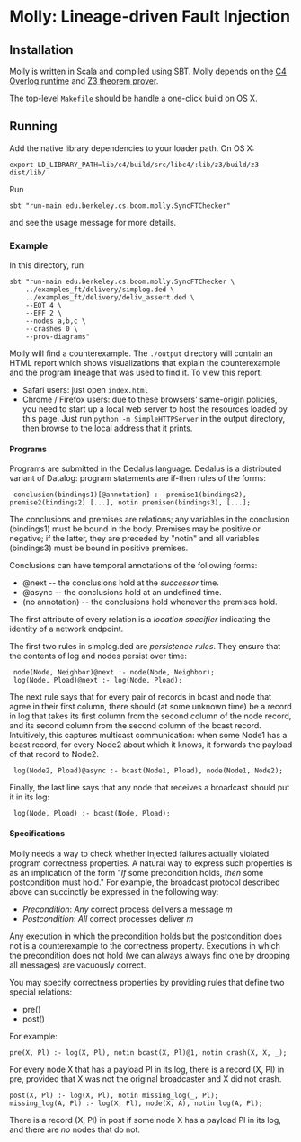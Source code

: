 # Molly: Lineage-driven Fault Injection

## Installation

Molly is written in Scala and compiled using SBT.  Molly depends on the [C4 Overlog runtime](https://github.com/bloom-lang/c4) and [Z3 theorem prover](https://z3.codeplex.com/).

The top-level `Makefile` should be handle a one-click build on OS X.


## Running

Add the native library dependencies to your loader path.  On OS X:

```
export LD_LIBRARY_PATH=lib/c4/build/src/libc4/:lib/z3/build/z3-dist/lib/
```

Run

```
sbt "run-main edu.berkeley.cs.boom.molly.SyncFTChecker"
```

and see the usage message for more details.

### Example

In this directory, run

```
sbt "run-main edu.berkeley.cs.boom.molly.SyncFTChecker \
	../examples_ft/delivery/simplog.ded \
	../examples_ft/delivery/deliv_assert.ded \
	--EOT 4 \
	--EFF 2 \
	--nodes a,b,c \
	--crashes 0 \
	--prov-diagrams"
```

Molly will find a counterexample.  The `./output` directory will contain an HTML report which shows visualizations that explain the counterexample and the program lineage that was used to find it.  To view this report:

- Safari users: just open `index.html`
- Chrome / Firefox users: due to these browsers' same-origin policies, you need to start up a local web server to host the resources loaded by this page.  Just run `python -m SimpleHTTPServer` in the output directory, then browse to the local address that it prints.


#### Programs

Programs are submitted in the Dedalus language.  Dedalus is a distributed variant of Datalog: program statements are if-then rules of the forms:

     conclusion(bindings1)[@annotation] :- premise1(bindings2), premise2(bindings2) [...], notin premisen(bindings3), [...];
     
The conclusions and premises are relations; any variables in the conclusion (bindings1) must be bound in the body. Premises may be positive or negative; if the latter, they are preceded by "notin" and all variables (bindings3) must be bound
in positive premises.

Conclusions can have temporal annotations of the following forms:

 * @next -- the conclusions hold at the *successor* time.
 * @async -- the conclusions hold at an undefined time.
 * (no annotation) -- the conclusions hold whenever the premises hold.
 
The first attribute of every relation is a *location specifier* indicating the identity of a network endpoint.

The first two rules in simplog.ded are *persistence rules*.  They ensure that the contents of log and nodes persist over time:

     node(Node, Neighbor)@next :- node(Node, Neighbor);
     log(Node, Pload)@next :- log(Node, Pload);

The next rule says that for every pair of records in bcast and node that agree in their first column, there should (at some
unknown time) be a record in log that takes its first column from the second column of the node record, and its second column
from the second column of the bcast record.  Intuitively, this captures multicast communication: when some Node1 has a bcast record, for
every Node2 about which it knows, it forwards the payload of that record to Node2.

     log(Node2, Pload)@async :- bcast(Node1, Pload), node(Node1, Node2);


Finally, the last line says that any node that receives a broadcast should put it in its log:

     log(Node, Pload) :- bcast(Node, Pload);

#### Specifications

Molly needs a way to check whether injected failures actually violated program correctness properties.  A natural way to express such properties is as an implication of the form "*If* some precondition holds, *then* some postcondition must hold."  For example, the broadcast protocol described above can succinctly be expressed in the following way:

 * _Precondition_: *Any* correct process delivers a message *m*
 * _Postcondition_: *All* correct processes deliver *m*
 
Any execution in which the precondition holds but the postcondition does not is a counterexample to the correctness property.  Executions in which the precondition does not hold (we can always always find one by dropping all messages) are vacuously correct.


You may specify correctness properties by providing rules that define two special relations:

 * pre() 
 * post()
 
For example:

    pre(X, Pl) :- log(X, Pl), notin bcast(X, Pl)@1, notin crash(X, X, _);

For every node X that has a payload Pl in its log, there is a record (X, Pl) in pre, provided that X was not the original broadcaster and X did not crash.

    post(X, Pl) :- log(X, Pl), notin missing_log(_, Pl);
    missing_log(A, Pl) :- log(X, Pl), node(X, A), notin log(A, Pl);
    
There is a record (X, Pl) in post if some node X has a payload Pl in its log, and there are *no* nodes that do not.
    
    